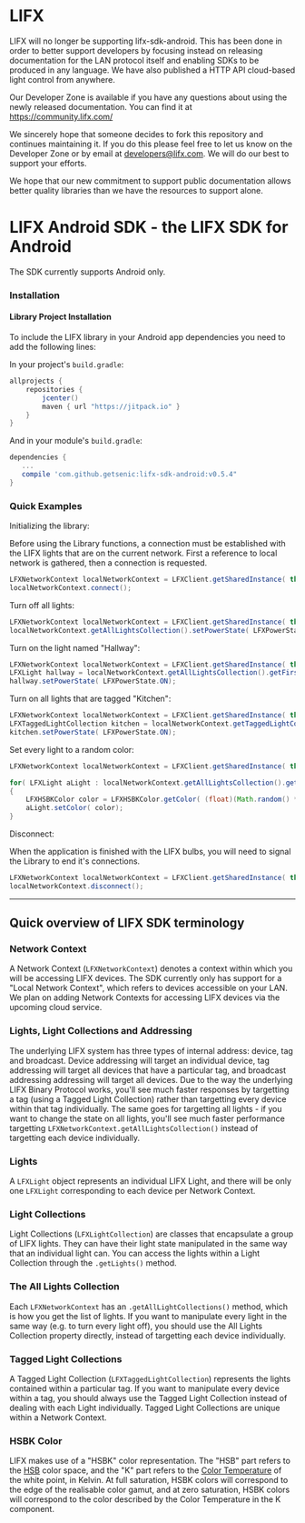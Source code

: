 # LIFX

LIFX will no longer be supporting lifx-sdk-android. This has been done in order to better support developers by focusing instead on releasing documentation for the LAN protocol itself and enabling SDKs to be produced in any language. We have also published a HTTP API cloud-based light control from anywhere.

Our Developer Zone is available if you have any questions about using the newly released documentation. You can find it at https://community.lifx.com/

We sincerely hope that someone decides to fork this repository and continues maintaining it. If you do this please feel free to let us know on the Developer Zone or by email at developers@lifx.com. We will do our best to support your efforts.

We hope that our new commitment to support public documentation allows better quality libraries than we have the resources to support alone.

# LIFX Android SDK - the LIFX SDK for Android

The SDK currently supports Android only.

### Installation

#### Library Project Installation
To include the LIFX library in your Android app dependencies you need to add the following lines:

In your project's `build.gradle`:

```groovy
allprojects {
    repositories {
        jcenter()
        maven { url "https://jitpack.io" }
    }
}
```

And in your module's `build.gradle`:

```groovy
dependencies {
   ...
   compile 'com.github.getsenic:lifx-sdk-android:v0.5.4"
}
```

### Quick Examples

Initializing the library:

Before using the Library functions, a connection must be established with the LIFX lights that are on the current network.
First a reference to local network is gathered, then a connection is requested.
```java
LFXNetworkContext localNetworkContext = LFXClient.getSharedInstance( this).getLocalNetworkContext();
localNetworkContext.connect();
```

Turn off all lights:
```java
LFXNetworkContext localNetworkContext = LFXClient.getSharedInstance( this).getLocalNetworkContext();
localNetworkContext.getAllLightsCollection().setPowerState( LFXPowerState.OFF);
```

Turn on the light named "Hallway":
```java
LFXNetworkContext localNetworkContext = LFXClient.getSharedInstance( this).getLocalNetworkContext();
LFXLight hallway = localNetworkContext.getAllLightsCollection().getFirstLightForLabel( "Hallway");
hallway.setPowerState( LFXPowerState.ON);
```

Turn on all lights that are tagged "Kitchen":
```java
LFXNetworkContext localNetworkContext = LFXClient.getSharedInstance( this).getLocalNetworkContext();
LFXTaggedLightCollection kitchen = localNetworkContext.getTaggedLightCollectionForTag( "Kitchen");
kitchen.setPowerState( LFXPowerState.ON);
```

Set every light to a random color:
```java
LFXNetworkContext localNetworkContext = LFXClient.getSharedInstance( this).getLocalNetworkContext();

for( LFXLight aLight : localNetworkContext.getAllLightsCollection().getLights())
{
	LFXHSBKColor color = LFXHSBKColor.getColor( (float)(Math.random() * 360), 1.0f, 1.0f, 3500);
	aLight.setColor( color);
}
```

Disconnect:

When the application is finished with the LIFX bulbs, you will need to signal the Library to end it's connections.
```java
LFXNetworkContext localNetworkContext = LFXClient.getSharedInstance( this).getLocalNetworkContext();
localNetworkContext.disconnect();
```

---------------

## Quick overview of LIFX SDK terminology

### Network Context

A Network Context (`LFXNetworkContext`) denotes a context within which you will be accessing LIFX devices. The SDK currently only has support for a "Local Network Context", which refers to devices accessible on your LAN. We plan on adding Network Contexts for accessing LIFX devices via the upcoming cloud service.

### Lights, Light Collections and Addressing

The underlying LIFX system has three types of internal address: device, tag and broadcast. Device addressing will target an individual device, tag addressing will target all devices that have a particular tag, and broadcast addressing addressing will target all devices. Due to the way the underlying LIFX Binary Protocol works, you'll see much faster responses by targetting a tag (using a Tagged Light Collection) rather than targetting every device within that tag individually. The same goes for targetting all lights - if you want to change the state on all lights, you'll see much faster performance targetting `LFXNetworkContext.getAllLightsCollection()` instead of targetting each device individually.

### Lights

A `LFXLight` object represents an individual LIFX Light, and there will be only one `LFXLight` corresponding to each device per Network Context.

### Light Collections

Light Collections (`LFXLightCollection`) are classes that encapsulate a group of LIFX lights. They can have their light state manipulated in the same way that an individual light can. You can access the lights within a Light Collection through the `.getLights()` method.

### The All Lights Collection

Each `LFXNetworkContext` has an `.getAllLightCollections()` method, which is how you get the list of lights. If you want to manipulate every light in the same way (e.g. to turn every light off), you should use the All Lights Collection property directly, instead of targetting each device individually.

### Tagged Light Collections

A Tagged Light Collection (`LFXTaggedLightCollection`) represents the lights contained within a particular tag. If you want to manipulate every device within a tag, you should always use the Tagged Light Collection instead of dealing with each Light individually. Tagged Light Collections are unique within a Network Context.

### HSBK Color

LIFX makes use of a "HSBK" color representation. The "HSB" part refers to the [HSB](http://en.wikipedia.org/wiki/HSB_color_space) color space, and the "K" part refers to the [Color Temperature](http://en.wikipedia.org/wiki/Color_temperature) of the white point, in Kelvin. At full saturation, HSBK colors will correspond to the edge of the realisable color gamut, and at zero saturation, HSBK colors will correspond to the color described by the Color Temperature in the K component.